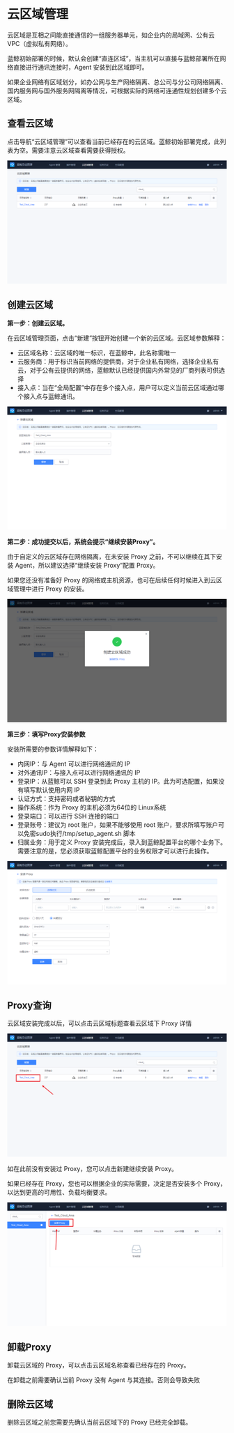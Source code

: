 # 云区域管理

云区域是互相之间能直接通信的一组服务器单元，如企业内的局域网、公有云 VPC（虚拟私有网络）。

蓝鲸初始部署的时候，默认会创建“直连区域”，当主机可以直接与蓝鲸部署所在网络直接进行通讯连接时，Agent 安装到此区域即可。

如果企业网络有区域划分，如办公网与生产网络隔离、总公司与分公司网络隔离、国内服务网与国外服务网隔离等情况，可根据实际的网络可连通性规划创建多个云区域。

## 查看云区域

点击导航“云区域管理”可以查看当前已经存在的云区域。蓝鲸初始部署完成，此列表为空。需要注意云区域查看需要获得授权。

![-w2020](media/20200604101308.png)

## 创建云区域

**第一步：创建云区域。**

在云区域管理页面，点击“新建”按钮开始创建一个新的云区域。云区域参数解释：

- 云区域名称：云区域的唯一标识，在蓝鲸中，此名称需唯一
- 云服务商：用于标识当前网络的提供商，对于企业私有网络，选择企业私有云，对于公有云提供的网络，蓝鲸默认已经提供国内外常见的厂商列表可供选择
- 接入点：当在“全局配置”中存在多个接入点，用户可以定义当前云区域通过哪个接入点与蓝鲸通讯。

![-w2020](media/20200604100613.png)

**第二步：成功提交以后，系统会提示“继续安装Proxy”。**

由于自定义的云区域存在网络隔离，在未安装 Proxy 之前，不可以继续在其下安装 Agent，所以建议选择“继续安装 Proxy”配置 Proxy。

如果您还没有准备好 Proxy 的网络或主机资源，也可在后续任何时候进入到云区域管理中进行 Proxy 的安装。

![-w2020](media/20200604100832.png)


**第三步：填写Proxy安装参数**

安装所需要的参数详情解释如下：

- 内网IP：与 Agent 可以进行网络通讯的 IP
- 对外通讯IP：与接入点可以进行网络通讯的 IP
- 登录IP：从蓝鲸可以 SSH 登录到此 Proxy 主机的 IP。此为可选配置，如果没有填写默认使用内网 IP
- 认证方式：支持密码或者秘钥的方式
- 操作系统：作为 Proxy 的主机必须为64位的 Linux系统
- 登录端口：可以进行 SSH 连接的端口
- 登录账号：建议为 root 账户，如果不能够使用 root 账户，要求所填写账户可以免密sudo执行/tmp/setup_agent.sh 脚本
- 归属业务：用于定义 Proxy 安装完成后，录入到蓝鲸配置平台的哪个业务下。需要注意的是，您必须获取蓝鲸配置平台的业务权限才可以进行此操作。

![-w2020](media/20200604100902.png)

## Proxy查询

云区域安装完成以后，可以点击云区域标题查看云区域下 Proxy 详情

![-w2020](media/20200604104408.png)

如在此前没有安装过 Proxy，您可以点击新建继续安装 Proxy。

如果已经存在 Proxy，您也可以根据企业的实际需要，决定是否安装多个 Proxy，以达到更高的可用性、负载均衡要求。

![-w2020](media/20200604104513.png)


## 卸载Proxy


卸载云区域的 Proxy，可以点击云区域名称查看已经存在的 Proxy。

在卸载之前需要确认当前 Proxy 没有 Agent 与其连接。否则会导致失败

## 删除云区域

删除云区域之前您需要先确认当前云区域下的 Proxy 已经完全卸载。


